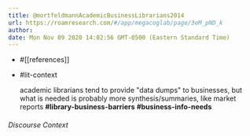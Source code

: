 ```yaml
---
title: @mortfeldmannAcademicBusinessLibrarians2014
url: https://roamresearch.com/#/app/megacoglab/page/3eM_pND_k
author: 
date: Mon Nov 09 2020 14:02:56 GMT-0500 (Eastern Standard Time)
---
```


- #[[references]]
- #lit-context

    academic librarians tend to provide "data dumps" to businesses, but what is needed is probably more synthesis/summaries, like market reports **#library-business-barriers** **#business-info-needs**

###### Discourse Context


